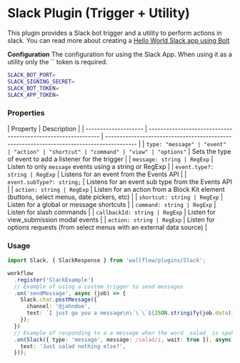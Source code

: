 # Slack Plugin (Trigger + Utility)

This plugin provides a Slack bot trigger and a utility to perform actions in slack.
You can read more about creating a [Hello World Slack app using Bolt](https://api.slack.com/tutorials/tracks/hello-world-bolt)

**Configuration**
The configuration for using the Slack App. When using it as a utility only the `` token is required.

```bash
SLACK_BOT_PORT=
SLACK_SIGNING_SECRET=
SLACK_BOT_TOKEN=
SLACK_APP_TOKEN=
```

### Properties

| Property             | Description                                                   |
| -------------------- | ------------------------------------------------------------- | ----------------------------------------------------------------------------------------- |
| `type: "message" | "event" | "action" | "shortcut" | "command" | "view" | "options"` | Sets the type of event to add a listener for the trigger                                  |
| `message: string | RegExp`                                                           | Listen to only `message` events using a string or RegExp                                  |
| `event.type?: string | RegExp`                                                       | Listens for an event from the Events API                                                  |
| `event.subType?: string;`                                                            | Listens for an event sub type from the Events API                                         |
| `action: string | RegExp`                                                            | Listen for an action from a Block Kit element (buttons, select menus, date pickers, etc)  |
| `shortcut: string | RegExp`                                                          | Listen for a global or message shortcuts                                                  |
| `command: string | RegExp`                                                           | Listen for slash commands                                                                 |
| `callbackId: string | RegExp`                                                        | Listen for view_submission modal events                                                   |
| `action: string | RegExp`                                                            | Listen for options requests (from select menus with an external data source)              |


### Usage

```typescript
import Slack, { SlackResponse } from 'wallflow/plugins/Slack';

workflow
  .register('SlackExample')
  // Example of using a custom trigger to send messages
  .on('sendMessage', async (job) => {
    Slack.chat.postMessage({
      channel: '@johndoe',
      text: `I just go you a message\n\`\`\`${JSON.stringify(job.data)}\`\`\``,
    });
  })
  // Example of responding to a a message when the word _salad_ is spoken
  .on(Slack({ type: 'message', message: /salad/i, wait: true }), async () => ({
    text: 'Just salad nothing else?',
  }));
```
